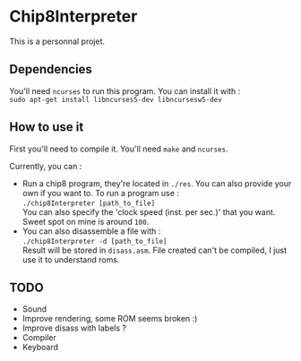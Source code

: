 # Chip8Interpreter
This is a personnal projet.  


## Dependencies
You'll need `ncurses` to run this program. You can install it with :  
`sudo apt-get install libncurses5-dev libncursesw5-dev`


## How to use it
First you'll need to compile it. You'll need `make` and `ncurses`.  
  
Currently, you can :  
- Run a chip8 program, they're located in `./res`. You can also provide your own if you want to. To run a program use :    
`./chip8Interpreter [path_to_file]`  
You can also specify the 'clock speed (inst. per sec.)' that you want. Sweet spot on mine is around `100`.
- You can also disassemble a file with :  
`./chip8Interpreter -d [path_to_file]`   
Result will be stored in `disass.asm`. File created can't be compiled, I just use it to understand roms.



## TODO
- Sound
- Improve rendering, some ROM seems broken :)
- Improve disass with labels ?
- Compiler
- Keyboard